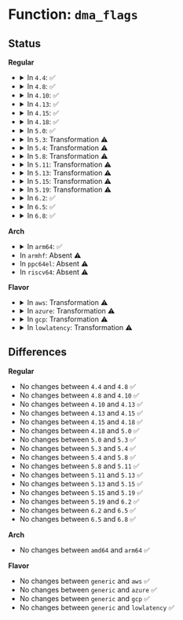 # Function: <code>dma_flags</code>

## Status
<b>Regular</b>
<ul>
<li>
<details>
<summary>In <code>4.4</code>: ✅</summary>

```c
int dma_flags(struct pnp_dev *dev, int type, int bus_master, int transfer);
```

**Collision:** Unique Static

**Inline:** No

**Transformation:** False

**Instances:**

```
In drivers/pnp/pnpacpi/rsparser.c (ffffffff814bc020)
Location: drivers/pnp/pnpacpi/rsparser.c:66
Inline: False
Direct callers:
  - drivers/pnp/pnpacpi/rsparser.c:pnpacpi_option_resource
  - drivers/pnp/pnpacpi/rsparser.c:pnpacpi_allocated_resource
```
**Symbols:**

```
ffffffff814bc020-ffffffff814bc0c4: dma_flags (STB_LOCAL)
```
</details>
</li>
<li>
<details>
<summary>In <code>4.8</code>: ✅</summary>

```c
int dma_flags(struct pnp_dev *dev, int type, int bus_master, int transfer);
```

**Collision:** Unique Static

**Inline:** No

**Transformation:** False

**Instances:**

```
In drivers/pnp/pnpacpi/rsparser.c (ffffffff8150baa0)
Location: drivers/pnp/pnpacpi/rsparser.c:66
Inline: False
Direct callers:
  - drivers/pnp/pnpacpi/rsparser.c:pnpacpi_option_resource
  - drivers/pnp/pnpacpi/rsparser.c:pnpacpi_allocated_resource
```
**Symbols:**

```
ffffffff8150baa0-ffffffff8150bb37: dma_flags (STB_LOCAL)
```
</details>
</li>
<li>
<details>
<summary>In <code>4.10</code>: ✅</summary>

```c
int dma_flags(struct pnp_dev *dev, int type, int bus_master, int transfer);
```

**Collision:** Unique Static

**Inline:** No

**Transformation:** False

**Instances:**

```
In drivers/pnp/pnpacpi/rsparser.c (ffffffff8152fcc0)
Location: drivers/pnp/pnpacpi/rsparser.c:66
Inline: False
Direct callers:
  - drivers/pnp/pnpacpi/rsparser.c:pnpacpi_option_resource
  - drivers/pnp/pnpacpi/rsparser.c:pnpacpi_allocated_resource
```
**Symbols:**

```
ffffffff8152fcc0-ffffffff8152fd57: dma_flags (STB_LOCAL)
```
</details>
</li>
<li>
<details>
<summary>In <code>4.13</code>: ✅</summary>

```c
int dma_flags(struct pnp_dev *dev, int type, int bus_master, int transfer);
```

**Collision:** Unique Static

**Inline:** No

**Transformation:** False

**Instances:**

```
In drivers/pnp/pnpacpi/rsparser.c (ffffffff81542d60)
Location: drivers/pnp/pnpacpi/rsparser.c:62
Inline: False
Direct callers:
  - drivers/pnp/pnpacpi/rsparser.c:pnpacpi_option_resource
  - drivers/pnp/pnpacpi/rsparser.c:pnpacpi_allocated_resource
```
**Symbols:**

```
ffffffff81542d60-ffffffff81542df7: dma_flags (STB_LOCAL)
```
</details>
</li>
<li>
<details>
<summary>In <code>4.15</code>: ✅</summary>

```c
int dma_flags(struct pnp_dev *dev, int type, int bus_master, int transfer);
```

**Collision:** Unique Static

**Inline:** No

**Transformation:** False

**Instances:**

```
In drivers/pnp/pnpacpi/rsparser.c (ffffffff815a5e70)
Location: drivers/pnp/pnpacpi/rsparser.c:62
Inline: False
Direct callers:
  - drivers/pnp/pnpacpi/rsparser.c:pnpacpi_option_resource
  - drivers/pnp/pnpacpi/rsparser.c:pnpacpi_allocated_resource
```
**Symbols:**

```
ffffffff815a5e70-ffffffff815a5f07: dma_flags (STB_LOCAL)
```
</details>
</li>
<li>
<details>
<summary>In <code>4.18</code>: ✅</summary>

```c
int dma_flags(struct pnp_dev *dev, int type, int bus_master, int transfer);
```

**Collision:** Unique Static

**Inline:** No

**Transformation:** False

**Instances:**

```
In drivers/pnp/pnpacpi/rsparser.c (ffffffff815dda80)
Location: drivers/pnp/pnpacpi/rsparser.c:62
Inline: False
Direct callers:
  - drivers/pnp/pnpacpi/rsparser.c:pnpacpi_option_resource
  - drivers/pnp/pnpacpi/rsparser.c:pnpacpi_allocated_resource
```
**Symbols:**

```
ffffffff815dda80-ffffffff815ddb17: dma_flags (STB_LOCAL)
```
</details>
</li>
<li>
<details>
<summary>In <code>5.0</code>: ✅</summary>

```c
int dma_flags(struct pnp_dev *dev, int type, int bus_master, int transfer);
```

**Collision:** Unique Static

**Inline:** No

**Transformation:** False

**Instances:**

```
In drivers/pnp/pnpacpi/rsparser.c (ffffffff815f7220)
Location: drivers/pnp/pnpacpi/rsparser.c:62
Inline: False
Direct callers:
  - drivers/pnp/pnpacpi/rsparser.c:pnpacpi_option_resource
  - drivers/pnp/pnpacpi/rsparser.c:pnpacpi_allocated_resource
```
**Symbols:**

```
ffffffff815f7220-ffffffff815f72b7: dma_flags (STB_LOCAL)
```
</details>
</li>
<li>
<details>
<summary>In <code>5.3</code>: Transformation ⚠️</summary>

```c
int dma_flags(struct pnp_dev *dev, int type, int bus_master, int transfer);
```

**Collision:** Unique Static

**Inline:** No

**Transformation:** True

**Instances:**

```
In drivers/pnp/pnpacpi/rsparser.c (0)
Location: drivers/pnp/pnpacpi/rsparser.c:53
Inline: False
Direct callers:
  - drivers/pnp/pnpacpi/rsparser.c:pnpacpi_option_resource
  - drivers/pnp/pnpacpi/rsparser.c:pnpacpi_allocated_resource
```
**Symbols:**

```
ffffffff81629150-ffffffff816291b3: dma_flags (STB_LOCAL)
ffffffff81629b1a-ffffffff81629b60: dma_flags.cold (STB_LOCAL)
```
</details>
</li>
<li>
<details>
<summary>In <code>5.4</code>: Transformation ⚠️</summary>

```c
int dma_flags(struct pnp_dev *dev, int type, int bus_master, int transfer);
```

**Collision:** Unique Static

**Inline:** No

**Transformation:** True

**Instances:**

```
In drivers/pnp/pnpacpi/rsparser.c (0)
Location: drivers/pnp/pnpacpi/rsparser.c:53
Inline: False
Direct callers:
  - drivers/pnp/pnpacpi/rsparser.c:pnpacpi_option_resource
  - drivers/pnp/pnpacpi/rsparser.c:pnpacpi_allocated_resource
```
**Symbols:**

```
ffffffff8164ac40-ffffffff8164aca3: dma_flags (STB_LOCAL)
ffffffff8164b60a-ffffffff8164b650: dma_flags.cold (STB_LOCAL)
```
</details>
</li>
<li>
<details>
<summary>In <code>5.8</code>: Transformation ⚠️</summary>

```c
int dma_flags(struct pnp_dev *dev, int type, int bus_master, int transfer);
```

**Collision:** Unique Static

**Inline:** No

**Transformation:** True

**Instances:**

```
In drivers/pnp/pnpacpi/rsparser.c (0)
Location: drivers/pnp/pnpacpi/rsparser.c:53
Inline: False
Direct callers:
  - drivers/pnp/pnpacpi/rsparser.c:pnpacpi_option_resource
  - drivers/pnp/pnpacpi/rsparser.c:pnpacpi_allocated_resource
```
**Symbols:**

```
ffffffff816f9d30-ffffffff816f9d93: dma_flags (STB_LOCAL)
ffffffff816fa728-ffffffff816fa76b: dma_flags.cold (STB_LOCAL)
```
</details>
</li>
<li>
<details>
<summary>In <code>5.11</code>: Transformation ⚠️</summary>

```c
int dma_flags(struct pnp_dev *dev, int type, int bus_master, int transfer);
```

**Collision:** Unique Static

**Inline:** No

**Transformation:** True

**Instances:**

```
In drivers/pnp/pnpacpi/rsparser.c (0)
Location: drivers/pnp/pnpacpi/rsparser.c:53
Inline: False
Direct callers:
  - drivers/pnp/pnpacpi/rsparser.c:pnpacpi_option_resource
  - drivers/pnp/pnpacpi/rsparser.c:pnpacpi_allocated_resource
```
**Symbols:**

```
ffffffff81716800-ffffffff81716863: dma_flags (STB_LOCAL)
ffffffff81c03f63-ffffffff81c03fa6: dma_flags.cold (STB_LOCAL)
```
</details>
</li>
<li>
<details>
<summary>In <code>5.13</code>: Transformation ⚠️</summary>

```c
int dma_flags(struct pnp_dev *dev, int type, int bus_master, int transfer);
```

**Collision:** Unique Static

**Inline:** No

**Transformation:** True

**Instances:**

```
In drivers/pnp/pnpacpi/rsparser.c (0)
Location: drivers/pnp/pnpacpi/rsparser.c:53
Inline: False
Direct callers:
  - drivers/pnp/pnpacpi/rsparser.c:pnpacpi_option_resource
  - drivers/pnp/pnpacpi/rsparser.c:pnpacpi_allocated_resource
```
**Symbols:**

```
ffffffff816f7af0-ffffffff816f7b51: dma_flags (STB_LOCAL)
ffffffff81bf58f9-ffffffff81bf593c: dma_flags.cold (STB_LOCAL)
```
</details>
</li>
<li>
<details>
<summary>In <code>5.15</code>: Transformation ⚠️</summary>

```c
int dma_flags(struct pnp_dev *dev, int type, int bus_master, int transfer);
```

**Collision:** Unique Static

**Inline:** No

**Transformation:** True

**Instances:**

```
In drivers/pnp/pnpacpi/rsparser.c (0)
Location: drivers/pnp/pnpacpi/rsparser.c:53
Inline: False
Direct callers:
  - drivers/pnp/pnpacpi/rsparser.c:pnpacpi_option_resource
  - drivers/pnp/pnpacpi/rsparser.c:pnpacpi_allocated_resource
```
**Symbols:**

```
ffffffff81772290-ffffffff817722f1: dma_flags (STB_LOCAL)
ffffffff81cf2e7e-ffffffff81cf2ec1: dma_flags.cold (STB_LOCAL)
```
</details>
</li>
<li>
<details>
<summary>In <code>5.19</code>: Transformation ⚠️</summary>

```c
int dma_flags(struct pnp_dev *dev, int type, int bus_master, int transfer);
```

**Collision:** Unique Static

**Inline:** No

**Transformation:** True

**Instances:**

```
In drivers/pnp/pnpacpi/rsparser.c (0)
Location: drivers/pnp/pnpacpi/rsparser.c:53
Inline: False
Direct callers:
  - drivers/pnp/pnpacpi/rsparser.c:pnpacpi_option_resource
  - drivers/pnp/pnpacpi/rsparser.c:pnpacpi_allocated_resource
```
**Symbols:**

```
ffffffff818a79d0-ffffffff818a7a42: dma_flags (STB_LOCAL)
ffffffff81ebb020-ffffffff81ebb063: dma_flags.cold (STB_LOCAL)
```
</details>
</li>
<li>
<details>
<summary>In <code>6.2</code>: ✅</summary>

```c
int dma_flags(struct pnp_dev *dev, int type, int bus_master, int transfer);
```

**Collision:** Unique Static

**Inline:** No

**Transformation:** False

**Instances:**

```
In drivers/pnp/pnpacpi/rsparser.c (ffffffff819f1c90)
Location: drivers/pnp/pnpacpi/rsparser.c:53
Inline: False
Direct callers:
  - drivers/pnp/pnpacpi/rsparser.c:pnpacpi_option_resource
  - drivers/pnp/pnpacpi/rsparser.c:pnpacpi_allocated_resource
```
**Symbols:**

```
ffffffff819f1c90-ffffffff819f1d61: dma_flags (STB_LOCAL)
```
</details>
</li>
<li>
<details>
<summary>In <code>6.5</code>: ✅</summary>

```c
int dma_flags(struct pnp_dev *dev, int type, int bus_master, int transfer);
```

**Collision:** Unique Static

**Inline:** No

**Transformation:** False

**Instances:**

```
In drivers/pnp/pnpacpi/rsparser.c (ffffffff81a3a340)
Location: drivers/pnp/pnpacpi/rsparser.c:53
Inline: False
Direct callers:
  - drivers/pnp/pnpacpi/rsparser.c:pnpacpi_option_resource
  - drivers/pnp/pnpacpi/rsparser.c:pnpacpi_allocated_resource
```
**Symbols:**

```
ffffffff81a3a340-ffffffff81a3a40e: dma_flags (STB_LOCAL)
```
</details>
</li>
<li>
<details>
<summary>In <code>6.8</code>: ✅</summary>

```c
int dma_flags(struct pnp_dev *dev, int type, int bus_master, int transfer);
```

**Collision:** Unique Static

**Inline:** No

**Transformation:** False

**Instances:**

```
In drivers/pnp/pnpacpi/rsparser.c (ffffffff81a85bf0)
Location: drivers/pnp/pnpacpi/rsparser.c:53
Inline: False
Direct callers:
  - drivers/pnp/pnpacpi/rsparser.c:pnpacpi_option_resource
  - drivers/pnp/pnpacpi/rsparser.c:pnpacpi_allocated_resource
```
**Symbols:**

```
ffffffff81a85bf0-ffffffff81a85cbe: dma_flags (STB_LOCAL)
```
</details>
</li>
</ul>
<b>Arch</b>
<ul>
<li>
<details>
<summary>In <code>arm64</code>: ✅</summary>

```c
int dma_flags(struct pnp_dev *dev, int type, int bus_master, int transfer);
```

**Collision:** Unique Static

**Inline:** No

**Transformation:** False

**Instances:**

```
In drivers/pnp/pnpacpi/rsparser.c (ffff8000107b7e18)
Location: drivers/pnp/pnpacpi/rsparser.c:53
Inline: False
Direct callers:
  - drivers/pnp/pnpacpi/rsparser.c:pnpacpi_option_resource
  - drivers/pnp/pnpacpi/rsparser.c:pnpacpi_allocated_resource
```
**Symbols:**

```
ffff8000107b7e18-ffff8000107b7efc: dma_flags (STB_LOCAL)
```
</details>
</li>
<li>
In <code>armhf</code>: Absent ⚠️
</li>
<li>
In <code>ppc64el</code>: Absent ⚠️
</li>
<li>
In <code>riscv64</code>: Absent ⚠️
</li>
</ul>
<b>Flavor</b>
<ul>
<li>
<details>
<summary>In <code>aws</code>: Transformation ⚠️</summary>

```c
int dma_flags(struct pnp_dev *dev, int type, int bus_master, int transfer);
```

**Collision:** Unique Static

**Inline:** No

**Transformation:** True

**Instances:**

```
In drivers/pnp/pnpacpi/rsparser.c (0)
Location: drivers/pnp/pnpacpi/rsparser.c:53
Inline: False
Direct callers:
  - drivers/pnp/pnpacpi/rsparser.c:pnpacpi_option_resource
  - drivers/pnp/pnpacpi/rsparser.c:pnpacpi_allocated_resource
```
**Symbols:**

```
ffffffff81610ca0-ffffffff81610d03: dma_flags (STB_LOCAL)
ffffffff8161166a-ffffffff816116b0: dma_flags.cold (STB_LOCAL)
```
</details>
</li>
<li>
<details>
<summary>In <code>azure</code>: Transformation ⚠️</summary>

```c
int dma_flags(struct pnp_dev *dev, int type, int bus_master, int transfer);
```

**Collision:** Unique Static

**Inline:** No

**Transformation:** True

**Instances:**

```
In drivers/pnp/pnpacpi/rsparser.c (0)
Location: drivers/pnp/pnpacpi/rsparser.c:53
Inline: False
Direct callers:
  - drivers/pnp/pnpacpi/rsparser.c:pnpacpi_option_resource
  - drivers/pnp/pnpacpi/rsparser.c:pnpacpi_allocated_resource
```
**Symbols:**

```
ffffffff816051f0-ffffffff81605253: dma_flags (STB_LOCAL)
ffffffff81605bba-ffffffff81605c00: dma_flags.cold (STB_LOCAL)
```
</details>
</li>
<li>
<details>
<summary>In <code>gcp</code>: Transformation ⚠️</summary>

```c
int dma_flags(struct pnp_dev *dev, int type, int bus_master, int transfer);
```

**Collision:** Unique Static

**Inline:** No

**Transformation:** True

**Instances:**

```
In drivers/pnp/pnpacpi/rsparser.c (0)
Location: drivers/pnp/pnpacpi/rsparser.c:53
Inline: False
Direct callers:
  - drivers/pnp/pnpacpi/rsparser.c:pnpacpi_option_resource
  - drivers/pnp/pnpacpi/rsparser.c:pnpacpi_allocated_resource
```
**Symbols:**

```
ffffffff8163ea80-ffffffff8163eae3: dma_flags (STB_LOCAL)
ffffffff8163f44a-ffffffff8163f490: dma_flags.cold (STB_LOCAL)
```
</details>
</li>
<li>
<details>
<summary>In <code>lowlatency</code>: Transformation ⚠️</summary>

```c
int dma_flags(struct pnp_dev *dev, int type, int bus_master, int transfer);
```

**Collision:** Unique Static

**Inline:** No

**Transformation:** True

**Instances:**

```
In drivers/pnp/pnpacpi/rsparser.c (0)
Location: drivers/pnp/pnpacpi/rsparser.c:53
Inline: False
Direct callers:
  - drivers/pnp/pnpacpi/rsparser.c:pnpacpi_option_resource
  - drivers/pnp/pnpacpi/rsparser.c:pnpacpi_allocated_resource
```
**Symbols:**

```
ffffffff81658dd0-ffffffff81658e33: dma_flags (STB_LOCAL)
ffffffff8165979a-ffffffff816597e0: dma_flags.cold (STB_LOCAL)
```
</details>
</li>
</ul>

## Differences
<b>Regular</b>
<ul>
<li>
No changes between <code>4.4</code> and <code>4.8</code> ✅
</li>
<li>
No changes between <code>4.8</code> and <code>4.10</code> ✅
</li>
<li>
No changes between <code>4.10</code> and <code>4.13</code> ✅
</li>
<li>
No changes between <code>4.13</code> and <code>4.15</code> ✅
</li>
<li>
No changes between <code>4.15</code> and <code>4.18</code> ✅
</li>
<li>
No changes between <code>4.18</code> and <code>5.0</code> ✅
</li>
<li>
No changes between <code>5.0</code> and <code>5.3</code> ✅
</li>
<li>
No changes between <code>5.3</code> and <code>5.4</code> ✅
</li>
<li>
No changes between <code>5.4</code> and <code>5.8</code> ✅
</li>
<li>
No changes between <code>5.8</code> and <code>5.11</code> ✅
</li>
<li>
No changes between <code>5.11</code> and <code>5.13</code> ✅
</li>
<li>
No changes between <code>5.13</code> and <code>5.15</code> ✅
</li>
<li>
No changes between <code>5.15</code> and <code>5.19</code> ✅
</li>
<li>
No changes between <code>5.19</code> and <code>6.2</code> ✅
</li>
<li>
No changes between <code>6.2</code> and <code>6.5</code> ✅
</li>
<li>
No changes between <code>6.5</code> and <code>6.8</code> ✅
</li>
</ul>
<b>Arch</b>
<ul>
<li>
No changes between <code>amd64</code> and <code>arm64</code> ✅
</li>
</ul>
<b>Flavor</b>
<ul>
<li>
No changes between <code>generic</code> and <code>aws</code> ✅
</li>
<li>
No changes between <code>generic</code> and <code>azure</code> ✅
</li>
<li>
No changes between <code>generic</code> and <code>gcp</code> ✅
</li>
<li>
No changes between <code>generic</code> and <code>lowlatency</code> ✅
</li>
</ul>
